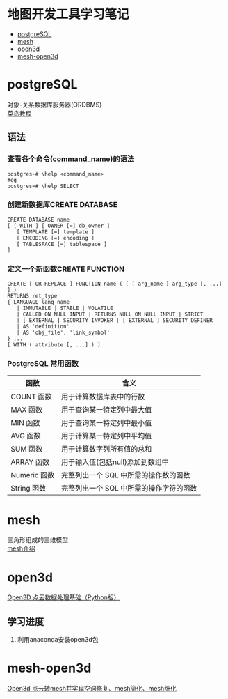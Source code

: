 # 地图开发工具学习笔记  
 - [postgreSQL](#postgreSQL)  
 - [mesh](#mesh)
 - [open3d](#open3d)
 - [mesh-open3d](#mesh-open3d)

# postgreSQL  
对象-关系数据库服务器(ORDBMS)  
[菜鸟教程](https://www.runoob.com/postgresql/postgresql-syntax.html)
## 语法
### 查看各个命令(command_name)的语法
```
postgres-# \help <command_name>
#eg
postgres=# \help SELECT
```
### 创建新数据库CREATE DATABASE  
```
CREATE DATABASE name
[ [ WITH ] [ OWNER [=] db_owner ]
   [ TEMPLATE [=] template ]
   [ ENCODING [=] encoding ]
   [ TABLESPACE [=] tablespace ] 
]
```
### 定义一个新函数CREATE FUNCTION  
```
CREATE [ OR REPLACE ] FUNCTION name ( [ [ arg_name ] arg_type [, ...] ] )
RETURNS ret_type
{ LANGUAGE lang_name
   | IMMUTABLE | STABLE | VOLATILE
   | CALLED ON NULL INPUT | RETURNS NULL ON NULL INPUT | STRICT
   | [ EXTERNAL ] SECURITY INVOKER | [ EXTERNAL ] SECURITY DEFINER
   | AS 'definition'
   | AS 'obj_file', 'link_symbol'
} ...
[ WITH ( attribute [, ...] ) ]
``` 
### PostgreSQL 常用函数  
|函数|含义|
|---|---|
|COUNT 函数|用于计算数据库表中的行数|
|MAX 函数|用于查询某一特定列中最大值|
|MIN 函数|用于查询某一特定列中最小值|
|AVG 函数|用于计算某一特定列中平均值|
|SUM 函数|用于计算数字列所有值的总和|
|ARRAY 函数|用于输入值(包括null)添加到数组中|
|Numeric 函数|完整列出一个 SQL 中所需的操作数的函数|
|String 函数|完整列出一个 SQL 中所需的操作字符的函数|

# mesh  
三角形组成的三维模型  
[mesh介绍](https://blog.csdn.net/zhanghuanzj/article/details/104847542)  

# open3d  
[Open3D 点云数据处理基础（Python版）](https://blog.csdn.net/weixin_46098577/article/details/120167360)  
## 学习进度
1. 利用anaconda安装open3d包

# mesh-open3d  
[Open3d 点云转mesh并实现空洞修复、mesh简化、mesh细化](https://blog.csdn.net/m0_74259636/article/details/134451498)  

